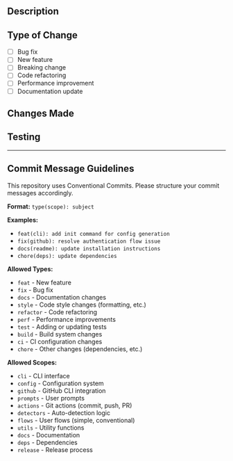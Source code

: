 ## Description

<!-- Provide a brief description of the changes in this PR -->

## Type of Change

- [ ] Bug fix
- [ ] New feature
- [ ] Breaking change
- [ ] Code refactoring
- [ ] Performance improvement
- [ ] Documentation update

## Changes Made

<!-- List the key changes made in this PR -->

## Testing

<!-- Describe how you tested these changes -->

---

## Commit Message Guidelines

This repository uses Conventional Commits. Please structure your commit messages accordingly.

**Format:** `type(scope): subject`

**Examples:**

- `feat(cli): add init command for config generation`
- `fix(github): resolve authentication flow issue`
- `docs(readme): update installation instructions`
- `chore(deps): update dependencies`

**Allowed Types:**

- `feat` - New feature
- `fix` - Bug fix
- `docs` - Documentation changes
- `style` - Code style changes (formatting, etc.)
- `refactor` - Code refactoring
- `perf` - Performance improvements
- `test` - Adding or updating tests
- `build` - Build system changes
- `ci` - CI configuration changes
- `chore` - Other changes (dependencies, etc.)

**Allowed Scopes:**

- `cli` - CLI interface
- `config` - Configuration system
- `github` - GitHub CLI integration
- `prompts` - User prompts
- `actions` - Git actions (commit, push, PR)
- `detectors` - Auto-detection logic
- `flows` - User flows (simple, conventional)
- `utils` - Utility functions
- `docs` - Documentation
- `deps` - Dependencies
- `release` - Release process
